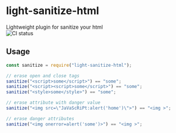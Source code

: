 # light-sanitize-html
Lightweight plugin for sanitize your html  
![CI status](https://circleci.com/gh/eprincev-egor/light-sanitize-html.svg?style=shield)

## Usage
```js
const sanitize = require("light-sanitize-html");

// erase open and close tags
sanitize("<script>some</script>") == "some";
sanitize("<script><script>some</script>") == "some";
sanitize("<style>some</style>") == "some";

// erase attribute with danger value
sanitize("<img src=\"JaVaScRiPt:alert('home')\">") == "<img >";

// erase danger attributes
sanitize("<img onerror=alert('some')>") == "<img >";

```
